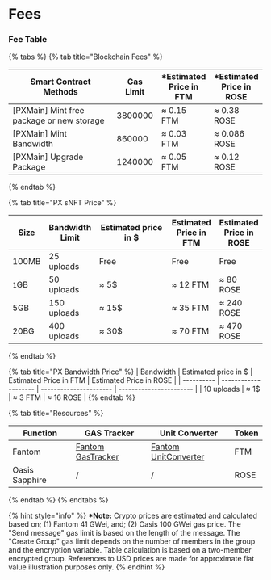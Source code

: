 # Fees

### Fee Table

{% tabs %}
{% tab title="Blockchain Fees" %}
<table><thead><tr><th width="278.66666666666663">Smart Contract Methods</th><th>Gas Limit</th><th>*Estimated Price in FTM</th><th>*Estimated Price in ROSE</th></tr></thead><tbody><tr><td>[PXMain] Mint free package or new storage</td><td>3800000</td><td>≈ 0.15 FTM</td><td>≈ 0.38 ROSE</td></tr><tr><td>[PXMain] Mint Bandwidth</td><td>860000</td><td>≈ 0.03 FTM</td><td>≈ 0.086 ROSE</td></tr><tr><td>[PXMain] Upgrade Package</td><td>1240000</td><td>≈ 0.05 FTM</td><td>≈ 0.12 ROSE</td></tr></tbody></table>
{% endtab %}

{% tab title="PX sNFT Price" %}
<table><thead><tr><th>Size</th><th>Bandwidth Limit</th><th width="182">Estimated price in $</th><th>Estimated Price in FTM</th><th>Estimated Price in ROSE</th></tr></thead><tbody><tr><td>100MB</td><td>25 uploads</td><td>Free</td><td>Free</td><td>Free</td></tr><tr><td><code>1</code>GB</td><td>50 uploads</td><td>≈ 5$</td><td>≈ 12 FTM</td><td>≈ 80 ROSE</td></tr><tr><td>5GB</td><td>150 uploads</td><td>≈ 15$</td><td>≈ 35 FTM</td><td>≈ 240 ROSE</td></tr><tr><td>20BG</td><td>400 uploads</td><td>≈ 30$</td><td>≈ 70 FTM</td><td>≈ 470 ROSE</td></tr></tbody></table>
{% endtab %}

{% tab title="PX Bandwidth Price" %}
| Bandwidth  | Estimated price in $ | Estimated Price in FTM | Estimated Price in ROSE |
| ---------- | -------------------- | ---------------------- | ----------------------- |
| 10 uploads | ≈ 1$                 | ≈ 3 FTM                | ≈ 16 ROSE               |
{% endtab %}

{% tab title="Resources" %}
<table><thead><tr><th width="163.66666666666663">Function</th><th width="196">GAS Tracker</th><th width="207">Unit Converter</th><th>Token</th></tr></thead><tbody><tr><td>Fantom</td><td><a href="https://ftmscan.com/gastracker">Fantom GasTracker</a></td><td><a href="https://ftmscan.com/unitconverter">Fantom UnitConverter</a></td><td>FTM</td></tr><tr><td>Oasis Sapphire</td><td>/</td><td>/</td><td>ROSE</td></tr></tbody></table>
{% endtab %}
{% endtabs %}

{% hint style="info" %}
**\*Note:** Crypto prices are estimated and calculated based on; (1) Fantom 41 GWei, and; (2) Oasis 100 GWei gas price. The "Send message" gas limit is based on the length of the message. The "Create Group" gas limit depends on the number of members in the group and the encryption variable. Table calculation is based on a two-member encrypted group. References to USD prices are made for approximate fiat value illustration purposes only.
{% endhint %}

